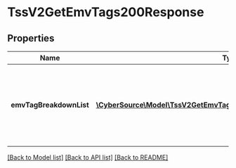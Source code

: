# TssV2GetEmvTags200Response

## Properties
Name | Type | Description | Notes
------------ | ------------- | ------------- | -------------
**emvTagBreakdownList** | [**\CyberSource\Model\TssV2GetEmvTags200ResponseEmvTagBreakdownList[]**](TssV2GetEmvTags200ResponseEmvTagBreakdownList.md) | An array of objects with each object containing a single EMV tag from the dictionary. | [optional] 

[[Back to Model list]](../README.md#documentation-for-models) [[Back to API list]](../README.md#documentation-for-api-endpoints) [[Back to README]](../README.md)


